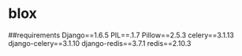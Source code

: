 blox
====
##requirements
Django==1.6.5
PIL==.1.7
Pillow==2.5.3
celery==3.1.13
django-celery==3.1.10
django-redis==3.7.1
redis==2.10.3
